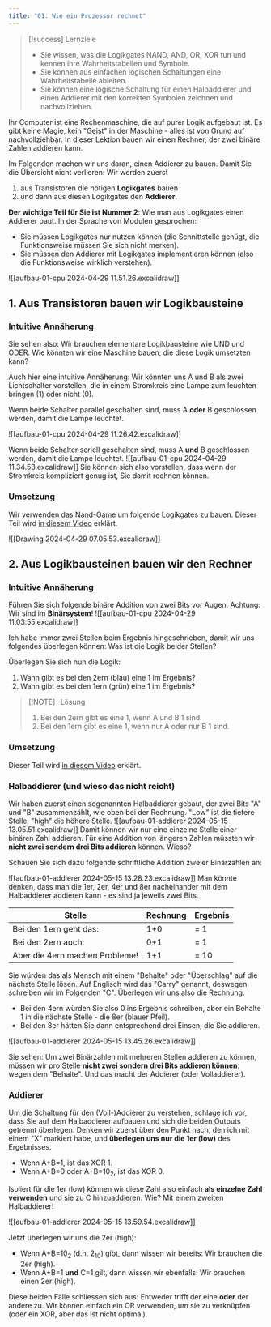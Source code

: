 ```yaml
---
title: "01: Wie ein Prozessor rechnet"
---
```

> [!success] Lernziele
> 
> - Sie wissen, was die Logikgates NAND, AND, OR, XOR tun und kennen ihre Wahrheitstabellen und Symbole.
> - Sie können aus einfachen logischen Schaltungen eine Wahrheitstabelle ableiten.
> - Sie können eine logische Schaltung für einen Halbaddierer und einen Addierer mit den korrekten Symbolen zeichnen und nachvollziehen.

Ihr Computer ist eine Rechenmaschine, die auf purer Logik aufgebaut ist. Es gibt keine Magie, kein "Geist" in der Maschine - alles ist von Grund auf nachvollziehbar. In dieser Lektion bauen wir einen Rechner, der zwei binäre Zahlen addieren kann.

Im Folgenden machen wir uns daran, einen Addierer zu bauen. Damit Sie die Übersicht nicht verlieren: Wir werden zuerst 
1. aus Transistoren die nötigen **Logikgates** bauen 
2. und dann aus diesen Logikgates den **Addierer**.

**Der wichtige Teil für Sie ist Nummer 2**: Wie man aus Logikgates einen Addierer baut. In der Sprache von Modulen gesprochen:
- Sie müssen Logikgates nur nutzen können (die Schnittstelle genügt, die Funktionsweise müssen Sie sich nicht merken).
- Sie müssen den Addierer mit Logikgates implementieren können (also die Funktionsweise wirklich verstehen).

![[aufbau-01-cpu 2024-04-29 11.51.26.excalidraw]]

## 1. Aus Transistoren bauen wir Logikbausteine
### Intuitive Annäherung

Sie sehen also: Wir brauchen elementare Logikbausteine wie UND und ODER. Wie könnten wir eine Maschine bauen, die diese Logik umsetzten kann? 

Auch hier eine intuitive Annäherung: Wir könnten uns A und B als zwei Lichtschalter vorstellen, die in einem Stromkreis eine Lampe zum leuchten bringen (1) oder nicht (0).

Wenn beide Schalter parallel geschalten sind, muss A **oder** B geschlossen werden, damit die Lampe leuchtet.

![[aufbau-01-cpu 2024-04-29 11.26.42.excalidraw]]

Wenn beide Schalter seriell geschalten sind, muss A **und** B geschlossen werden, damit die Lampe leuchtet.
![[aufbau-01-cpu 2024-04-29 11.34.53.excalidraw]]
Sie können sich also vorstellen, dass wenn der Stromkreis kompliziert genug ist, Sie damit rechnen können.

### Umsetzung

Wir verwenden das [Nand-Game](https://nandgame.com/) um folgende Logikgates zu bauen. Dieser Teil wird [in diesem Video](https://kswe-my.sharepoint.com/:v:/g/personal/cha_kswe_ch/EbHUTNcJsntBnlMyQgKc-mABkhzEVL-gBPmd_baop__Eqw?e=Zu0OBg&nav=eyJyZWZlcnJhbEluZm8iOnsicmVmZXJyYWxBcHAiOiJTdHJlYW1XZWJBcHAiLCJyZWZlcnJhbFZpZXciOiJTaGFyZURpYWxvZy1MaW5rIiwicmVmZXJyYWxBcHBQbGF0Zm9ybSI6IldlYiIsInJlZmVycmFsTW9kZSI6InZpZXcifX0%3D) erklärt.


![[Drawing 2024-04-29 07.05.53.excalidraw]]

## 2. Aus Logikbausteinen bauen wir den Rechner
### Intuitive Annäherung

Führen Sie sich folgende binäre Addition von zwei Bits vor Augen. Achtung: Wir sind im **Binärsystem**!
![[aufbau-01-cpu 2024-04-29 11.03.55.excalidraw]]

Ich habe immer zwei Stellen beim Ergebnis hingeschrieben, damit wir uns folgendes überlegen können: Was ist die Logik beider Stellen?

Überlegen Sie sich nun die Logik:
1. Wann gibt es bei den 2ern (blau) eine 1 im Ergebnis?
2. Wann gibt es bei den 1ern (grün) eine 1 im Ergebnis?
> [!NOTE]- Lösung
> 
> 1. Bei den 2ern gibt es eine 1, wenn A und B 1 sind.
> 2. Bei den 1ern gibt es eine 1, wenn nur A oder nur B 1 sind.

### Umsetzung

Dieser Teil wird [in diesem Video](https://kswe-my.sharepoint.com/:v:/g/personal/cha_kswe_ch/EXzMMEBOos5KlShPEygNtnIBKK5X_iYTH_lDxmyQ8VwMJQ?e=810XJS&nav=eyJyZWZlcnJhbEluZm8iOnsicmVmZXJyYWxBcHAiOiJTdHJlYW1XZWJBcHAiLCJyZWZlcnJhbFZpZXciOiJTaGFyZURpYWxvZy1MaW5rIiwicmVmZXJyYWxBcHBQbGF0Zm9ybSI6IldlYiIsInJlZmVycmFsTW9kZSI6InZpZXcifX0%3D) erklärt.
### Halbaddierer (und wieso das nicht reicht)

Wir haben zuerst einen sogenannten Halbaddierer gebaut, der zwei Bits "A" und "B" zusammenzählt, wie oben bei der Rechnung. "Low" ist die tiefere Stelle, "high" die höhere Stelle.
![[aufbau-01-addierer 2024-05-15 13.05.51.excalidraw]]
Damit können wir nur eine einzelne Stelle einer binären Zahl addieren. Für eine Addition von längeren Zahlen müssten wir **nicht zwei sondern drei Bits addieren** können. Wieso?

Schauen Sie sich dazu folgende schriftliche Addition zweier Binärzahlen an:

![[aufbau-01-addierer 2024-05-15 13.28.23.excalidraw]]
Man könnte denken, dass man die 1er, 2er, 4er und 8er nacheinander mit dem Halbaddierer addieren kann - es sind ja jeweils zwei Bits.

| Stelle                         | Rechnung | Ergebnis |
| ------------------------------ | -------- | -------- |
| Bei den 1ern geht das:         | 1+0      | = 1      |
| Bei den 2ern auch:             | 0+1      | = 1      |
| Aber die 4ern machen Probleme! | 1+1      | = 10     |
Sie würden das als Mensch mit einem "Behalte" oder "Überschlag" auf die nächste Stelle lösen. Auf Englisch wird das "Carry" genannt, deswegen schreiben wir im Folgenden "C". Überlegen wir uns also die Rechnung:

- Bei den 4ern würden Sie also 0 ins Ergebnis schreiben, aber ein Behalte 1 in die nächste Stelle - die 8er (blauer Pfeil). 
- Bei den 8er hätten Sie dann entsprechend drei Einsen, die Sie addieren.

![[aufbau-01-addierer 2024-05-15 13.45.26.excalidraw]]

Sie sehen: Um zwei Binärzahlen mit mehreren Stellen addieren zu können, müssen wir pro Stelle **nicht zwei sondern drei Bits addieren können**: wegen dem "Behalte". Und das macht der Addierer (oder Volladdierer).
### Addierer

Um die Schaltung für den (Voll-)Addierer zu verstehen, schlage ich vor, dass Sie auf dem Halbaddierer aufbauen und sich die beiden Outputs getrennt überlegen. Denken wir zuerst über den Punkt nach, den ich mit einem "X" markiert habe, und **überlegen uns nur die 1er (low)** des Ergebnisses.

- Wenn A+B=1, ist das XOR 1.
- Wenn A+B=0 oder A+B=10<sub>2</sub>, ist das XOR 0.

Isoliert für die 1er (low) können wir diese Zahl also einfach **als einzelne Zahl verwenden** und sie zu C hinzuaddieren. Wie? Mit einem zweiten Halbaddierer!

![[aufbau-01-addierer 2024-05-15 13.59.54.excalidraw]]

Jetzt überlegen wir uns die 2er (high):
- Wenn A+B=10<sub>2</sub> (d.h. 2<sub>10</sub>) gibt, dann wissen wir bereits: Wir brauchen die 2er (high).
- Wenn A+B=1 **und** C=1 gilt, dann wissen wir ebenfalls: Wir brauchen einen 2er (high).

Diese beiden Fälle schliessen sich aus: Entweder trifft der eine **oder** der andere zu. Wir können einfach ein OR verwenden, um sie zu verknüpfen (oder ein XOR, aber das ist nicht optimal).

